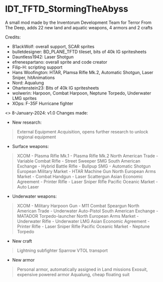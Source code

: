 # IDT_TFTD_StormingTheAbyss
 A small mod made by the Inventorum Development Team for Terror From The Deep, adds 22 new land and aquatic weapons, 4 armors and 2 crafts

Credits:
* B1ackWolf: overall support, SCAR sprites
* bulletdesigner: BD_PLANE_TFTD tileset, bits of 40k IG spritesheets
* Dauntless1942: Laser Shotgun 
* efrenespartano: overall sprite and code creator
* Filip-H: scripting support
* Hans Woofington: HTAR, Plamsa Rifle Mk.2, Automatic Shotgun, Laser Sniper, hitAnimations
* Nord: Aqualung 
* Ohartenstein23: Bits of 40k IG spritesheets
* wolwerin: Harpoon, Combat Harpoon, Neptune Torpedo, Underwater LMG sprites
* XOps: F-35F Hurricane fighter

<<CHANGELOG>>
8-January-2024: v1.0
Changes made:
* New research:
> External Equipment Acquisition, opens further research to unlock regional equipment
* Surface weapons:
> XCOM
    - Plasma Rifle Mk.1
    - Plasma Rifle Mk.2
> North American Trade
    - Variable Combat Rifle
    - Street Sweeper SMG
> South American Exchange
    - Hybrid Battle Rifle
    - Bullpup SMG
    - Automatic Shotgun
> European Military Market
    - HTAR Machine Gun
> North European Arms Market
    - Combat Handgun
    - Laser Scattergun
> Asian Economic Agreement
    - Printer Rifle
    - Laser Sniper Rifle
> Pacific Oceanic Market
    - Auto Laser
* Underwater weapons:
> XCOM
    - Military Harpoon Gun
    - M11 Combat Speargun
> North American Trade
    - Underwater Auto-Pistol
> South American Exchange
    - MATADOR Torpedo-launcher
> North European Arms Market
    - Underwater Rifle
    - Underwater LMG
> Asian Economic Agreement
    - Printer Rifle
    - Laser Sniper Rifle
> Pacific Oceanic Market
    - Neptune Torpedo
* New craft
> Lightning subfighter
> Sparrow VTOL transport
* New armor
> Personal armor, automatically assigned in Land missions
> Exosuit, expensive powered armor
> Aqualung, cheap floating suit